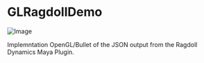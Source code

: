 # GLRagdollDemo

![Image](https://www.principiaprogrammatica.com/dump/ragdoll.jpg)

Implemntation OpenGL/Bullet of the JSON output from the Ragdoll Dynamics Maya Plugin.
